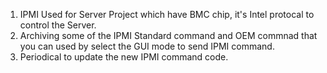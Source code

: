 1. IPMI Used for Server Project which have BMC chip, it's Intel protocal to control the Server.
2. Archiving some of the IPMI Standard command and OEM commnad that you can used by select the GUI mode to send IPMI command. 
3. Periodical to update the new IPMI command code. 
